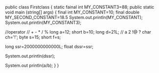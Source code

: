 public class Firstclass {
static fainal int MY_CONSTANT3=88;
public static void main (string[] args) {
final int MY_CONSTANT=10;
final double MY_SECOND_CONSTANT=18.5
System.out.println(MY_CONSTANT);
System.out.println(MY_CONSTANT3);

//operator
// + - * / % 
long a=12;
short b=10;
long d=21L;
// a 2 !@ ?
char ch='!';
byte s=15;
short f=s;

long ssr=2000000000000L;
float dssr=ssr;

System.out.println(dssr);


System.out println(a/b);
}
}
